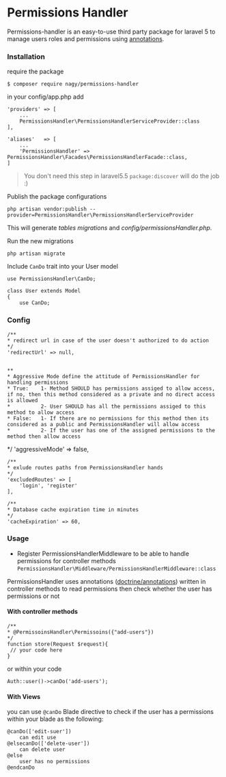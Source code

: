 # Permissions Handler
Permissions-handler is an easy-to-use third party package for laravel 5  to manage users roles and permissions  using [annotations](https://github.com/doctrine/annotations).


### Installation

require the package 
    
    $ composer require nagy/permissions-handler
    
 in your config/app.php add

    'providers' => [
        ...
        PermissionsHandler\PermissionsHandlerServiceProvider::class
    ],

    'aliases'   => [
        ...
        'PermissionsHandler' => PermissionsHandler\Facades\PermissionsHandlerFacade::class,
    ]

> You don't need this step in laravel5.5 `package:discover`  will do the job :)
    
Publish the package configurations

    php artisan vendor:publish --provider=PermissionsHandler\PermissionsHandlerServiceProvider

This will generate *tables migrations* and *config/permissionsHandler.php*.

Run the new migrations

    php artisan migrate

    
Include `CanDo` trait into your User model

    use PermissionsHandler\CanDo;

    class User extends Model
    {
        use CanDo;
    

### Config

    /**
    * redirect url in case of the user doesn't authorized to do action
    */
    'redirectUrl' => null,


    **
    * Aggressive Mode define the attitude of PermissionsHandler for handling permissions
    * True:    1- Method SHOULD has permissions assiged to allow access, if no, then this method considered as a private and no direct access is allowed
    *          2- User SHOULD has all the permissions assiged to this method to allow access
    * False:   1- If there are no permissions for this method then its considered as a public and PermissionsHandler will allow access
    *          2- If the user has one of the assigned permissions to the method then allow access
   */
    'aggressiveMode' => false,


    /**
    * exlude routes paths from PermissionsHandler hands
    */
    'excludedRoutes' => [
        'login', 'register'
    ],

    /**
    * Database cache expiration time in minutes
    */
    'cacheExpiration' => 60,

### Usage
 * Register PermissionsHandlerMiddleware to be able to handle permissions for controller methods
    `PermissionsHandler\Middleware/PermissionsHandlerMiddleware::class`

PermissionsHandler uses annotations ([doctrine/annotations](https://github.com/doctrine/annotations)) written in controller methods to read permissions then check whether the user has permissions or not 

#### With controller methods
	/**
	* @PermissoinsHandler\Permissoins({"add-users"})
	*/
	function store(Request $request){
	 // your code here
	}

or within your code

    Auth::user()->canDo('add-users');
#### With Views
you can use `@canDo` Blade directive to check if the user has a permissions within your blade as the following:

    @canDo(['edit-suer'])
        can edit use
    @elsecanDo(['delete-user'])
        can delete user
    @else
        user has no permissions
    @endcanDo
    